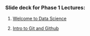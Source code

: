 ### Slide deck for Phase 1 Lectures:
1. [Welcome to Data Science](https://docs.google.com/presentation/d/1ejZW2-kv-MqbzQug94inQtZVn9CvShoG5vYREpBgGyo/edit#slide=id.ge62ba7c8e_0_0)

2. [Intro to Git and Github](https://docs.google.com/presentation/d/1wvqBQ5DZBfn6kY-dvHt1ezVFfcUd8irvbeQPvOrhYhc/edit#slide=id.g989b0aa2cc_0_0)
